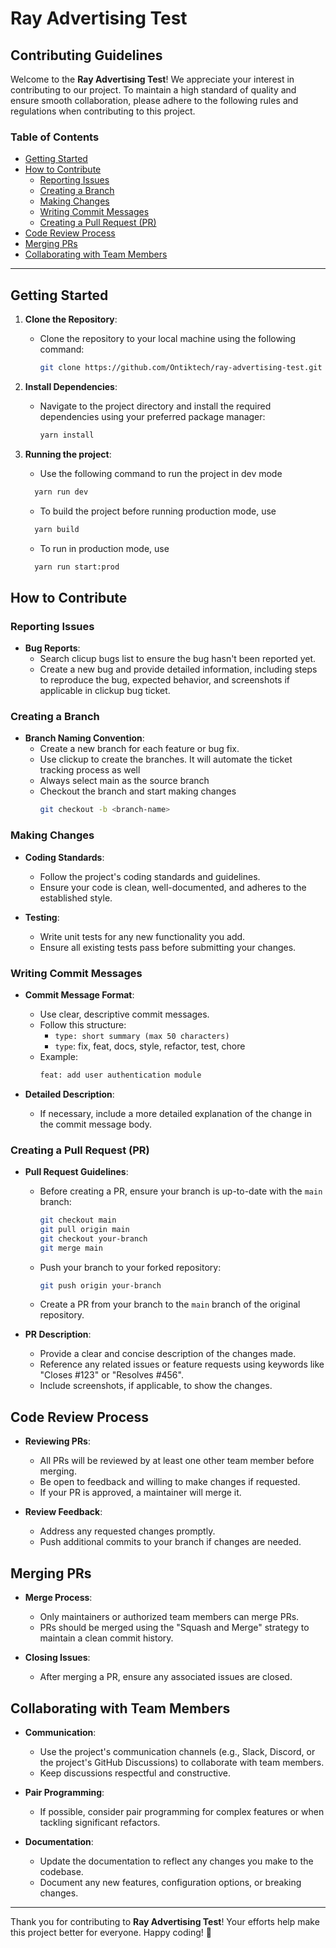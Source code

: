 # Ray Advertising Test

## Contributing Guidelines

Welcome to the **Ray Advertising Test**! We appreciate your interest in contributing to our project. To maintain a high standard of quality and ensure smooth collaboration, please adhere to the following rules and regulations when contributing to this project.

### Table of Contents

- [Getting Started](#getting-started)
- [How to Contribute](#how-to-contribute)
  - [Reporting Issues](#reporting-issues)
  - [Creating a Branch](#creating-a-branch)
  - [Making Changes](#making-changes)
  - [Writing Commit Messages](#writing-commit-messages)
  - [Creating a Pull Request (PR)](#creating-a-pull-request-pr)
- [Code Review Process](#code-review-process)
- [Merging PRs](#merging-prs)
- [Collaborating with Team Members](#collaborating-with-team-members)

---

## Getting Started

1. **Clone the Repository**:
   - Clone the repository to your local machine using the following command:
     ```bash
     git clone https://github.com/Ontiktech/ray-advertising-test.git
     ```
2. **Install Dependencies**:
   - Navigate to the project directory and install the required dependencies using your preferred package manager:
     ```bash
     yarn install
     ```

3. **Running the project**:
   - Use the following command to run the project in dev mode
    ```bash
      yarn run dev
    ```
    - To build the project before running production mode, use 
    ```bash
      yarn build
    ```
    - To run in production mode, use
    ```bash
      yarn run start:prod
    ```

## How to Contribute

### Reporting Issues

- **Bug Reports**:
  - Search clicup bugs list to ensure the bug hasn't been reported yet.
  - Create a new bug and provide detailed information, including steps to reproduce the bug, expected behavior, and screenshots if applicable in clickup bug ticket.

### Creating a Branch

- **Branch Naming Convention**:
  - Create a new branch for each feature or bug fix.
  - Use clickup to create the branches. It will automate the ticket tracking process as well
  - Always select main as the source branch
  - Checkout the branch and start making changes
    ```bash
    git checkout -b <branch-name>
    ```

### Making Changes

- **Coding Standards**:
  - Follow the project's coding standards and guidelines.
  - Ensure your code is clean, well-documented, and adheres to the established style.

- **Testing**:
  - Write unit tests for any new functionality you add.
  - Ensure all existing tests pass before submitting your changes.

### Writing Commit Messages

- **Commit Message Format**:
  - Use clear, descriptive commit messages.
  - Follow this structure:
    - `type: short summary (max 50 characters)`
    - `type`: fix, feat, docs, style, refactor, test, chore
  - Example:
    ```bash
    feat: add user authentication module
    ```

- **Detailed Description**:
  - If necessary, include a more detailed explanation of the change in the commit message body.

### Creating a Pull Request (PR)

- **Pull Request Guidelines**:
  - Before creating a PR, ensure your branch is up-to-date with the `main` branch:
    ```bash
    git checkout main
    git pull origin main
    git checkout your-branch
    git merge main
    ```

  - Push your branch to your forked repository:
    ```bash
    git push origin your-branch
    ```

  - Create a PR from your branch to the `main` branch of the original repository.

- **PR Description**:
  - Provide a clear and concise description of the changes made.
  - Reference any related issues or feature requests using keywords like "Closes #123" or "Resolves #456".
  - Include screenshots, if applicable, to show the changes.

## Code Review Process

- **Reviewing PRs**:
  - All PRs will be reviewed by at least one other team member before merging.
  - Be open to feedback and willing to make changes if requested.
  - If your PR is approved, a maintainer will merge it.

- **Review Feedback**:
  - Address any requested changes promptly.
  - Push additional commits to your branch if changes are needed.

## Merging PRs

- **Merge Process**:
  - Only maintainers or authorized team members can merge PRs.
  - PRs should be merged using the "Squash and Merge" strategy to maintain a clean commit history.

- **Closing Issues**:
  - After merging a PR, ensure any associated issues are closed.

## Collaborating with Team Members

- **Communication**:
  - Use the project's communication channels (e.g., Slack, Discord, or the project's GitHub Discussions) to collaborate with team members.
  - Keep discussions respectful and constructive.

- **Pair Programming**:
  - If possible, consider pair programming for complex features or when tackling significant refactors.

- **Documentation**:
  - Update the documentation to reflect any changes you make to the codebase.
  - Document any new features, configuration options, or breaking changes.

<!-- ## License

By contributing to this project, you agree that your contributions will be licensed under the [LICENSE](link_to_license_file) file in the repository. -->

---

Thank you for contributing to **Ray Advertising Test**! Your efforts help make this project better for everyone. Happy coding! 🎉